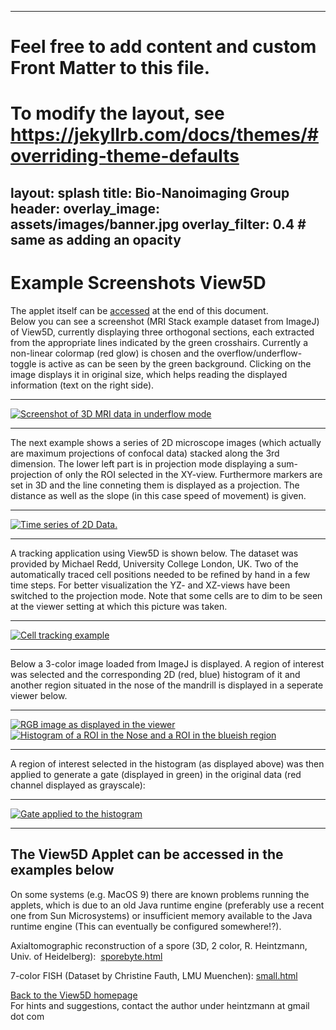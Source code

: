  ---
# Feel free to add content and custom Front Matter to this file.
# To modify the layout, see https://jekyllrb.com/docs/themes/#overriding-theme-defaults

layout: splash
title: Bio-Nanoimaging Group
header:
  overlay_image: assets/images/banner.jpg
  overlay_filter: 0.4 # same as adding an opacity
---

Example Screenshots View5D
==========================

The applet itself can be [accessed](#Testing) at the end of this document.  
Below you can see a screenshot (MRI Stack example dataset from ImageJ) of View5D, currently displaying three orthogonal sections, each extracted from the appropriate lines indicated by the green crosshairs. Currently a non-linear colormap (red glow) is chosen and the overflow/underflow-toggle is active as can be seen by the green background. Clicking on the image displays it in original size, which helps reading the displayed information (text on the right side).

* * *

[![Screenshot of 3D MRI data in underflow mode](MRIOvUn.jpg)](MRIOvUn.jpg)  

* * *

The next example shows a series of 2D microscope images (which actually are maximum projections of confocal data) stacked along the 3rd dimension. The lower left part is in projection mode displaying a sum-projection of only the ROI selected in the XY-view. Furthermore markers are set in 3D and the line conneting them is displayed as a projection. The distance as well as the slope (in this case speed of movement) is given.

* * *

[![Time series of 2D Data.](TimeSeries1.jpg)](TimeSeries1.jpg)

* * *

A tracking application using View5D is shown below. The dataset was provided by Michael Redd, University College London, UK. Two of the automatically traced cell positions needed to be refined by hand in a few time steps. For better visualization the YZ- and XZ-views have been switched to the projection mode. Note that some cells are to dim to be seen at the viewer setting at which this picture was taken.

* * *

[](file:///home/rheintz/Prog/Java/View5D/examples/TimeSeries1.jpg)[![Cell tracking example](screenshot2.gif)](screenshot2.gif)  

* * *

Below a 3-color image loaded from ImageJ is displayed. A region of interest was selected and the corresponding 2D (red, blue) histogram of it and another region situated in the nose of the mandrill is displayed in a seperate viewer below.

* * *

[![RGB image as displayed in the viewer](Mandrill.jpg)](Mandrill.jpg)  
[![Histogram of a ROI in the Nose and a ROI in the blueish region](MandrillHisto.jpg)](MandrillHisto.jpg)

* * *

A region of interest selected in the histogram (as displayed above) was then applied to generate a gate (displayed in green) in the original data (red channel displayed as grayscale):  

* * *

[![Gate applied to the histogram](MandrillHistoSelectBW.jpg)](MandrillHistoSelectBW.jpg)  

* * *

The View5D Applet can be accessed in the examples below
-------------------------------------------------------

On some systems (e.g. MacOS 9) there are known problems running the applets, which is due to an old Java runtime engine (preferably use a recent one from Sun Microsystems) or insufficient memory available to the Java runtime engine (This can eventually be configured somewhere!?).  
  

Axialtomographic reconstruction of a spore (3D, 2 color, R. Heintzmann, Univ. of Heidelberg):  [sporebyte.html](sporebyte.html)

  
7-color FISH (Dataset by Christine Fauth, LMU Muenchen): [small.html](small.html)

  
  
  
  
[Back to the View5D homepage](../View5D.html)  
For hints and suggestions, contact the author under heintzmann at gmail dot com